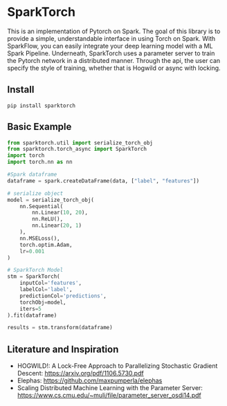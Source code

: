 # SparkTorch

This is an implementation of Pytorch on Spark. The goal of this library is to provide a simple, understandable interface 
in using Torch on Spark. With SparkFlow, you can easily integrate your deep learning model with a ML Spark Pipeline.
Underneath, SparkTorch uses a parameter server to train the Pytorch network in a distributed manner. Through the api,
the user can specify the style of training, whether that is Hogwild or async with locking.


## Install

`pip install sparktorch`

## Basic Example

```python
from sparktorch.util import serialize_torch_obj
from sparktorch.torch_async import SparkTorch
import torch
import torch.nn as nn

#Spark dataframe
dataframe = spark.createDataFrame(data, ["label", "features"])

# serialize object
model = serialize_torch_obj(
    nn.Sequential(
        nn.Linear(10, 20),
        nn.ReLU(),
        nn.Linear(20, 1)
    ), 
    nn.MSELoss(), 
    torch.optim.Adam, 
    lr=0.001
)

# SparkTorch Model
stm = SparkTorch(
    inputCol='features',
    labelCol='label',
    predictionCol='predictions',
    torchObj=model,
    iters=5
).fit(dataframe)

results = stm.transform(dataframe)
```


## Literature and Inspiration

* HOGWILD!: A Lock-Free Approach to Parallelizing Stochastic Gradient Descent: https://arxiv.org/pdf/1106.5730.pdf
* Elephas: https://github.com/maxpumperla/elephas
* Scaling Distributed Machine Learning with the Parameter Server: https://www.cs.cmu.edu/~muli/file/parameter_server_osdi14.pdf